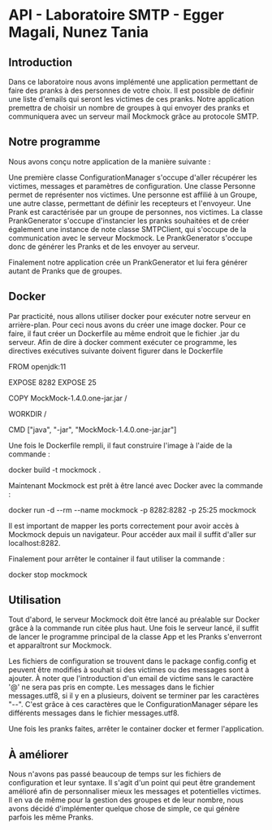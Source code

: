 # API - Laboratoire SMTP - Egger Magali, Nunez Tania
## Introduction
<p>Dans ce laboratoire nous avons implémenté une application permettant de faire des
pranks à des personnes de votre choix. Il est possible de définir une liste d'emails
qui seront les victimes de ces pranks. Notre application premettra de choisir un nombre
de groupes à qui envoyer des pranks et communiquera avec un serveur mail Mockmock grâce
au protocole SMTP.</p>

## Notre programme
<p>Nous avons conçu notre application de la manière suivante : </p>
<p>Une première classe ConfigurationManager s'occupe d'aller récupérer les
victimes, messages et paramètres de configuration. Une classe Personne 
permet de représenter nos victimes. Une personne est affilié à un Groupe, 
une autre classe, permettant de définir les recepteurs et l'envoyeur.
Une Prank est caractérisée par un groupe de personnes, nos victimes.
La classe PrankGenerator s'occupe d'instancier les pranks souhaitées et 
de créer également une instance de note classe SMTPClient, qui s'occupe
de la communication avec le serveur Mockmock. Le PrankGenerator s'occupe donc de
générer les Pranks et de les envoyer au serveur.</p>
<p>Finalement notre application crée un PrankGenerator et lui fera générer autant de Pranks
que de groupes.</p>

## Docker
<p>Par practicité, nous allons utiliser docker pour exécuter notre serveur en
arrière-plan. Pour ceci nous avons du créer une image docker. Pour ce faire,
il faut créer un Dockerfile au même endroit que le fichier .jar du serveur.
Afin de dire à docker comment exécuter ce programme, les directives exécutives
suivante doivent figurer dans le Dockerfile</p>

FROM openjdk:11

EXPOSE 8282
EXPOSE 25

COPY MockMock-1.4.0.one-jar.jar /

WORKDIR /

CMD ["java", "-jar", "MockMock-1.4.0.one-jar.jar"]

<p>Une fois le Dockerfile rempli, il faut construire l'image à l'aide de la commande :
</p>

docker build -t mockmock .

<p>Maintenant Mockmock est prêt à être lancé avec Docker avec la commande :</p>

docker run -d --rm --name mockmock -p 8282:8282 -p 25:25 mockmock

<p>Il est important de mapper les ports correctement pour avoir accès à Mockmock
depuis un navigateur. Pour accéder aux mail il suffit d'aller sur localhost:8282.</p>
<p>Finalement pour arrêter le container il faut utiliser la commande :</p>

docker stop mockmock

## Utilisation
<p>Tout d'abord, le serveur Mockmock doit être lancé au préalable sur Docker grâce à la
commande run citée plus haut. Une fois le serveur lancé, il suffit de lancer le programme principal
de la classe App et les Pranks s'enverront et apparaîtront sur Mockmock.</p>
<p>Les fichiers de configuration se trouvent dans le package config.config et peuvent être modifiés
à souhait si des victimes ou des messages sont à ajouter. À noter que l'introduction d'un email de 
victime sans le caractère '@' ne sera pas pris en compte. Les messages dans le fichier messages.utf8, si
il y en a plusieurs, doivent se terminer par les caractères "--". C'est grâce à ces caractères que le ConfigurationManager
sépare les différents messages dans le fichier messages.utf8.</p>
<p>Une fois les pranks faites, arrêter le container docker et fermer l'application.</p>

## À améliorer
<p>Nous n'avons pas passé beaucoup de temps sur les fichiers de configuration et leur syntaxe.
Il s'agit d'un point qui peut être grandement amélioré afin de personnaliser mieux les messages et potentielles
victimes. Il en va de même pour la gestion des groupes et de leur nombre, nous avons décidé d'implémenter quelque chose de simple,
ce qui génère parfois les même Pranks.</p>
